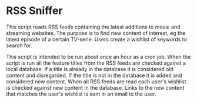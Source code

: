 # RSS Sniffer
This script reads RSS feeds containing the latest additions to movie and streaming websites. The purpose is to find new content of interest, eg the latest episode of a certain TV-serie. Users create a wishlist of keywords to search for. 

This script is intended to be run about once an hour as a cron job. When the script is run all the feature titles from the RSS feeds are checked against a local database. If a title is already in the database it is considered old content and disregarded. If the title is not in the database it is added and considered new content. When all RSS feeds are read each user's wishlist is checked against new content in the database. Links to the new content that matches the user's wishlist is sent in an email to the user. 
